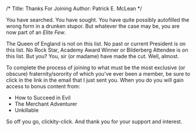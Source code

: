 /*
Title: Thanks For Joining
Author: Patrick E. McLean
*/

You have searched. You have sought. You have quite possibly autofilled the wrong form in a drunken stupor. But whatever the case may be, you are now part of an *Elite Few*. 

The Queen of England is not on this list. No past or current President is on this list. No Rock Star, Academy Award Winner or Bilderberg Attendee is on this list. But you? You, sir (or madame) have made the cut. Well, almost.

To complete the process of joining to what must be the most exclusive (or obscure) fraternity/sorority of which you've ever been a member, be sure to click in the link in the email that I just sent you. When you do you will gain access to bonus content from:

* How to Succeed in Evil
* The Merchant Adventurer
* Unkillable


So off you go, clickity-click. And thank you for your support and interest. 
